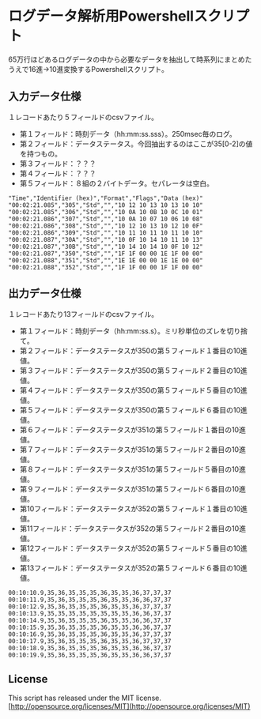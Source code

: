 # ログデータ解析用Powershellスクリプト
65万行ほどあるログデータの中から必要なデータを抽出して時系列にまとめたうえで16進→10進変換するPowershellスクリプト。

## 入力データ仕様
１レコードあたり５フィールドのcsvファイル。  
- 第１フィールド：時刻データ（hh:mm:ss.sss）。250msec毎のログ。
- 第２フィールド：データステータス。今回抽出するのはここが35[0-2]の値を持つもの。
- 第３フィールド：？？？
- 第４フィールド：？？？
- 第５フィールド：８組の２バイトデータ。セパレータは空白。
```
"Time","Identifier (hex)","Format","Flags","Data (hex)"
"00:02:21.085","305","Std","","10 12 10 13 10 13 10 10"
"00:02:21.085","306","Std","","10 0A 10 0B 10 0C 10 01"
"00:02:21.086","307","Std","","10 0A 10 07 10 06 10 08"
"00:02:21.086","308","Std","","10 12 10 13 10 12 10 0F"
"00:02:21.086","309","Std","","10 11 10 11 10 11 10 10"
"00:02:21.087","30A","Std","","10 0F 10 14 10 11 10 13"
"00:02:21.087","30B","Std","","10 14 10 14 10 0F 10 12"
"00:02:21.087","350","Std","","1F 1F 00 00 1E 1F 00 00"
"00:02:21.088","351","Std","","1E 1E 00 00 1E 1E 00 00"
"00:02:21.088","352","Std","","1F 1F 00 00 1F 1F 00 00"
```

## 出力データ仕様
１レコードあたり13フィールドのcsvファイル。  
- 第１フィールド：時刻データ（hh:mm:ss.s）。ミリ秒単位のズレを切り捨て。
- 第２フィールド：データステータスが350の第５フィールド１番目の10進値。
- 第３フィールド：データステータスが350の第５フィールド２番目の10進値。
- 第４フィールド：データステータスが350の第５フィールド５番目の10進値。
- 第５フィールド：データステータスが350の第５フィールド６番目の10進値。
- 第６フィールド：データステータスが351の第５フィールド１番目の10進値。
- 第７フィールド：データステータスが351の第５フィールド２番目の10進値。
- 第８フィールド：データステータスが351の第５フィールド５番目の10進値。
- 第９フィールド：データステータスが351の第５フィールド６番目の10進値。
- 第10フィールド：データステータスが352の第５フィールド１番目の10進値。
- 第11フィールド：データステータスが352の第５フィールド２番目の10進値。
- 第12フィールド：データステータスが352の第５フィールド５番目の10進値。
- 第13フィールド：データステータスが352の第５フィールド６番目の10進値。
```
00:10:10.9,35,36,35,35,35,36,35,35,36,37,37,37
00:10:11.9,35,36,35,35,35,36,35,35,36,36,37,37
00:10:12.9,35,36,35,35,35,36,35,35,36,37,37,37
00:10:13.9,35,35,35,35,35,35,35,35,36,36,37,37
00:10:14.9,35,36,35,35,35,36,35,35,36,36,37,37
00:10:15.9,35,36,35,35,35,36,35,35,36,36,37,37
00:10:16.9,35,36,35,35,35,36,35,35,36,37,37,37
00:10:17.9,35,36,35,35,35,36,35,35,36,37,37,37
00:10:18.9,35,36,35,35,35,36,35,35,36,36,37,37
00:10:19.9,35,36,35,35,35,36,35,35,36,36,37,37
```
## License
This script has released under the MIT license.  
[http://opensource.org/licenses/MIT](http://opensource.org/licenses/MIT)
